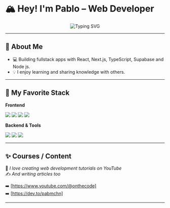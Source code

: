 # 🏔️ Hey! I'm Pablo – Web Developer

<p align="center">
  <img src="https://readme-typing-svg.herokuapp.com?font=Fira+Code&weight=500&size=22&pause=1000&color=00BFFF&center=true&vCenter=true&width=300&lines=Web+Developer;Sharing+Knowledge;Full+Stack+Dev" alt="Typing SVG" />
</p>

---

## 🧉 About Me

- 💻 Building fullstack apps with React, Next.js, TypeScript, Supabase and Node js.  
- 💡 I enjoy learning and sharing knowledge with others.

---

## 🧠 My Favorite Stack

**Frontend**  
<p align="left">
  <img src="https://img.shields.io/badge/REACT-20232A?style=for-the-badge&logo=react&logoColor=61DAFB" />
  <img src="https://img.shields.io/badge/NEXT.JS-000000?style=for-the-badge&logo=next.js&logoColor=ffffff" />
  <img src="https://img.shields.io/badge/TYPESCRIPT-007ACC?style=for-the-badge&logo=typescript&logoColor=ffffff" />
  <img src="https://img.shields.io/badge/TAILWIND-06B6D4?style=for-the-badge&logo=tailwindcss&logoColor=ffffff" />
</p>

**Backend & Tools** 
<p align="left">
  <img src="https://img.shields.io/badge/NODE.JS-339933?style=for-the-badge&logo=nodedotjs&logoColor=ffffff" />
  <img src="https://img.shields.io/badge/SUPABASE-3ECF8E?style=for-the-badge&logo=supabase&logoColor=ffffff" />
  <img src="https://img.shields.io/badge/POSTGRESQL-4169E1?style=for-the-badge&logo=postgresql&logoColor=ffffff" />
</p>

---

## ✨ Courses / Content

🎥 *I love creating web development tutorials on YouTube*  
✍️ *And writing articles too*

➡️ [https://www.youtube.com/@onthecode]  
➡️ [https://dev.to/pabmchn]

---

